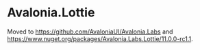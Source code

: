 # Avalonia.Lottie 

Moved to https://github.com/AvaloniaUI/Avalonia.Labs and https://www.nuget.org/packages/Avalonia.Labs.Lottie/11.0.0-rc1.1.
